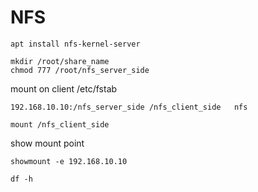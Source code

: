 # NFS


```
apt install nfs-kernel-server
```
```
mkdir /root/share_name
chmod 777 /root/nfs_server_side
```
mount on client
/etc/fstab
```
192.168.10.10:/nfs_server_side /nfs_client_side   nfs 
```
```
mount /nfs_client_side
```

show mount point
```
showmount -e 192.168.10.10
```
```
df -h
```

